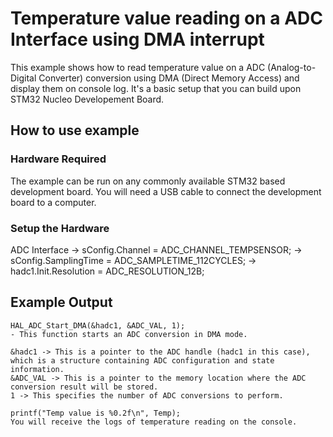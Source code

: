 # Temperature value reading on a ADC Interface using DMA interrupt

This example shows how to read temperature value on a ADC (Analog-to-Digital Converter) conversion using DMA (Direct Memory Access) and display them on console log. It's a basic setup that you can build upon STM32 Nucleo Developement Board. 

## How to use example

### Hardware Required

The example can be run on any commonly available STM32 based development board. You will need a USB cable to connect the
development board to a computer.

### Setup the Hardware

ADC Interface -> sConfig.Channel = ADC_CHANNEL_TEMPSENSOR;
              -> sConfig.SamplingTime = ADC_SAMPLETIME_112CYCLES;
              -> hadc1.Init.Resolution = ADC_RESOLUTION_12B;

## Example Output

````
HAL_ADC_Start_DMA(&hadc1, &ADC_VAL, 1);
- This function starts an ADC conversion in DMA mode.

&hadc1 -> This is a pointer to the ADC handle (hadc1 in this case), which is a structure containing ADC configuration and state information.
&ADC_VAL -> This is a pointer to the memory location where the ADC conversion result will be stored.
1 -> This specifies the number of ADC conversions to perform.

printf("Temp value is %0.2f\n", Temp);
You will receive the logs of temperature reading on the console.

````
